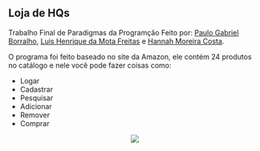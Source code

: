 ## Loja de HQs

Trabalho Final de Paradigmas da Programção
Feito por: [Paulo Gabriel Borralho](https://github.com/gabrielrhcp), [Luis Henrique da Mota Freitas](https://github.com/Luisnofb) e [Hannah Moreira Costa](https://github.com/hannah-costa).

O programa foi feito baseado no site da Amazon, ele contém 24 produtos no catálogo e nele você pode fazer coisas como:

- Logar
- Cadastrar
- Pesquisar
- Adicionar
- Remover
- Comprar

<p align="center"><img src="https://github.com/gabrielrhcp/Loja/blob/master/src/menu.png"/></p>
